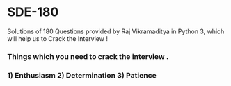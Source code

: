 # SDE-180
Solutions of 180 Questions provided by Raj Vikramaditya in Python 3,
which will help us to Crack the Interview !

### Things which you need to crack the interview .

### 1) Enthusiasm  2) Determination  3) Patience

